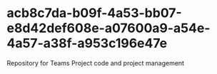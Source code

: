 # acb8c7da-b09f-4a53-bb07-e8d42def608e-a07600a9-a54e-4a57-a38f-a953c196e47e
Repository for Teams Project code and project management

